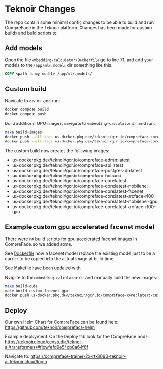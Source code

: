 # Teknoir Changes

The repo contain some minimal config changes to be able to build and run CompreFace in the Teknoir platform.
Changes has been made for custom builds and build scripts to 

## Add models

Open the file `embedding-calculator/Dockerfile` go to line 71, and add your models to the `/app/ml/.models` dir something like this.
```Dockerfile
COPY <path to my model> /app/ml/.models/
```

## Custom build

Navigate to `dev` dir and run:
```bash
docker compose build
docker compose push
```

Build additional GPU images, navigate to `embedding-calculator` dir and run:
```bash
make build-images
docker push --all-tags us-docker.pkg.dev/teknoir/gcr.io/compreface-core-base
docker push --all-tags us-docker.pkg.dev/teknoir/gcr.io/compreface-core
```

The custom build now creates the following images:
* us-docker.pkg.dev/teknoir/gcr.io/compreface-admin:latest
* us-docker.pkg.dev/teknoir/gcr.io/compreface-api:latest
* us-docker.pkg.dev/teknoir/gcr.io/compreface-postgres-db:latest
* us-docker.pkg.dev/teknoir/gcr.io/compreface-fe:latest
* us-docker.pkg.dev/teknoir/gcr.io/compreface-core:latest
* us-docker.pkg.dev/teknoir/gcr.io/compreface-core:latest-mobilenet
* us-docker.pkg.dev/teknoir/gcr.io/compreface-core:latest-facenet
* us-docker.pkg.dev/teknoir/gcr.io/compreface-core:latest-arcface-r100
* us-docker.pkg.dev/teknoir/gcr.io/compreface-core:latest-mobilenet-gpu
* us-docker.pkg.dev/teknoir/gcr.io/compreface-core:latest-arcface-r100-gpu

## Example custom gpu accelerated facenet model
There were no build scripts for gpu accelerated facenet images in CompreFace, so we added some.

See [Dockerfile](teknoir/Dockerfile) how a facenet model replace the existing model just to be a carrier to be copied 
into the actual image at build time.

See [Makefile](embedding-calculator/Makefile) have been updated with 

Nvigate to the `embedding-calculator` dir and manually build the new images: 
```bash
make build-cuda
make build-custom-facenet-gpu
docker push us-docker.pkg.dev/teknoir/gcr.io/compreface-core:latest-custom-facenet-gpu
```

## Deploy
Our own Helm Chart for CompreFace can be found here:
https://github.com/teknoir/compreface-helm

Example deployment:
On the Deploy tab look for the CompreFace node:
https://teknoir.cloud/devstudio/teknoir-ai/transformers/#flow/efd9e54cb8a64f6f

Navigate to:
https://compreface-trainer-2x-rtx3090-teknoir-ai.teknoir.cloud/login